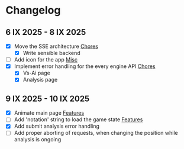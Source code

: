 # Changelog

## 6 IX 2025 - 8 IX 2025
- [x] Move the SSE architecture [Chores](#chores)
  - [x] Write sensible backend 
- [ ] Add icon for the app [Misc](#misc)
- [x] Implement error handling for the every engine API [Chores](#chores)
  - [x] Vs-Ai page
  - [x] Analysis page 

## 9 IX 2025 - 10 IX 2025
- [x] Animate main page [Features](#features)
- [ ] Add 'notation' string to load the game state [Features](#features)
- [x] Add submit analysis error handling
- [ ] Add proper aborting of requests, when changing the position while analysis is ongoing